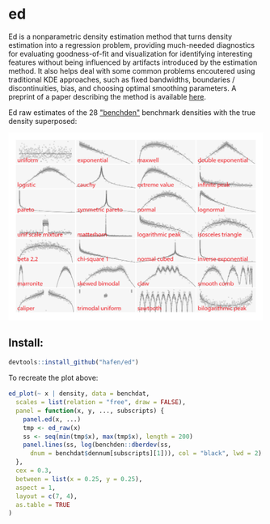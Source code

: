 ed
==

Ed is a nonparametric density estimation method that turns density estimation into a regression problem, providing much-needed diagnostics for evaluating goodness-of-fit and visualization for identifying interesting features without being influenced by artifacts introduced by the estimation method.  It also helps deal with some common problems encoutered using traditional KDE approaches, such as fixed bandwidths, boundaries / discontinuities, bias, and choosing optimal smoothing parameters.  A preprint of a paper describing the method is available [here](http://ml.stat.purdue.edu/hafen/preprints/Hafen_ed.pdf).

Ed raw estimates of the 28 ["benchden"](https://cran.r-project.org/web/packages/benchden/index.html) benchmark densities with the true density superposed:

<a href="https://raw.githubusercontent.com/hafen/ed/master/misc/benchden.png" target="_blank"><img src="https://raw.githubusercontent.com/hafen/ed/master/misc/benchden.png"></a>

## Install:

```r
devtools::install_github("hafen/ed")
```

To recreate the plot above:

```r
ed_plot(~ x | density, data = benchdat,
  scales = list(relation = "free", draw = FALSE),
  panel = function(x, y, ..., subscripts) {
    panel.ed(x, ...)
    tmp <- ed_raw(x)
    ss <- seq(min(tmp$x), max(tmp$x), length = 200)
    panel.lines(ss, log(benchden::dberdev(ss,
      dnum = benchdat$dennum[subscripts][1])), col = "black", lwd = 2)
  },
  cex = 0.3,
  between = list(x = 0.25, y = 0.25),
  aspect = 1,
  layout = c(7, 4),
  as.table = TRUE
)
```
